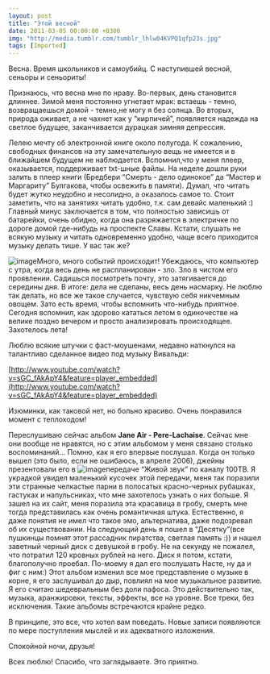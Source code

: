 ```yaml
---
layout: post
title: "Этой весной"
date: 2011-03-05 00:00:00 +0300
img: "http://media.tumblr.com/tumblr_lhlw04KVPQ1qfp23s.jpg"
tags: [Imported]
---
```


Весна. Время школьников и самоубийц. С наступившей весной, сеньоры и сеньориты!

Признаюсь, что весна мне по нраву. Во-первых, день становится длиннее. Зимой меня постоянно угнетает мрак: встаешь - темно, возвращаешься домой - темно,не могу я без солнца. Во вторых, природа оживает, а не чахнет как у “кирпичей”, появляется надежда на светлое будущее, заканчивается дурацкая зимняя депрессия.

Лелею мечту об электронной книге около полугода. К сожалению, свободных финансов на эту замечательную вещь не имеется и в ближайшем будущем не наблюдается. Вспомнил,что у меня плеер, оказывается, поддерживает txt-шные файлы. На неделе дошли руки залить в плеер книги (Бредбери “Смерть - дело одинокое” да “Мастер и Маргариту” Булгакова, чтобы освежить в памяти). Думал, что читать будет жутко неудобно и несолидно, а оказалось самое то. Стоит заметить, что на занятиях читать удобно, т.к. сам девайс маленький :) Главный минус заключается в том, что полностью зависишь от батарейки, очень обидно, когда она разряжается в электричке по дороге домой где-нибудь на проспекте Славы. Кстати, слушать не всякую музыку и читать одновременно удобно, чаще всего приходится музыку делать тише. У вас так же?

![image](http://media.tumblr.com/tumblr_lhlw04KVPQ1qfp23s.jpg)Много, много событий происходит! Убеждаюсь, что компьютер с утра, когда весь день не распланирован - зло. Зло в чистом его проявлении. Садишься посмотреть почту, это затягивается до середины дня. В итоге: дела не сделаны, весь день насмарку. Не люблю так делать, но все же такое случается, чувствую себя никчемным овощем. Зато есть время, чтобы вспомнить что-нибудь приятное. Сегодня вспомнил, как здорово кататься летом в одиночестве на велике поздно вечером и просто анализировать происходящее. Захотелось лета!

Люблю всякие штучки с фаст-моушенами, недавно наткнулся на талантливо сделанное видео под музыку Вивальди:

[http://www.youtube.com/watch?v=sGC_fAkApY4&feature=player_embedded](http://www.youtube.com/watch?v=sGC_fAkApY4&feature=player_embedded)

Изюминки, как таковой нет, но больно красиво. Очень понравился момент с теплоходом!

Переслушиваю сейчас альбом **Jane Air - Pere-Lachaise**. Сейчас мне они вообще не нравятся, но с этим альбомом у меня связано столько воспоминаний… Помню, как я его впервые послушал. Когда он только вышел (это было, если не ошибаюсь, в апреле 2006), джейны презентовали его в ![image](http://media.tumblr.com/tumblr_lhlw5crWBK1qfp23s.jpg)передаче “Живой звук” по каналу 100ТВ. Я украдкой увидел маленький кусочек этой передачи, меня так поразили эти странные челкастые парни в полосатых красно-черных рубашках, гастуках и напульсниках, что мне захотелось узнать о них больше. Я зашел на их сайт, меня поразила эта красавица в гробу, смерть мне тогда представилась как очень романтичная штука. Естественно, я даже понятия не имел что такое эмо, альтернатива, даже подозревал об их существовании. На следующий день я пошел в “Десятку”(все пушкинцы помнят этот рассадник пиратства, светлая память :)) и нашел заветный черный диск с девушкой в гробу. Не на секунду не пожалел, что потратил 120 кровных рублей на него. Диск я потом, кстати, благополучно проебал. По-моему я дал его послушать Насте, ну да и фиг с ним:) Этот альбом изменил все мое представление о музыке в корне, я его заслушивал до дыр, повлиял на мое музыкальное развитие. Я его считаю шедевральным без доли пафоса. Это действительно так, музыка, аранжировки, тексты, эффекты, все на уровне. Все треки, без исключения. Такие альбомы встречаются крайне редко.

В принципе, это все, что хотел вам поведать. Новые записи появляются по мере поступления мыслей и их адекватного изложения.

Спокойной ночи, друзья!

Всех люблю! Спасибо, что заглядываете. Это приятно.